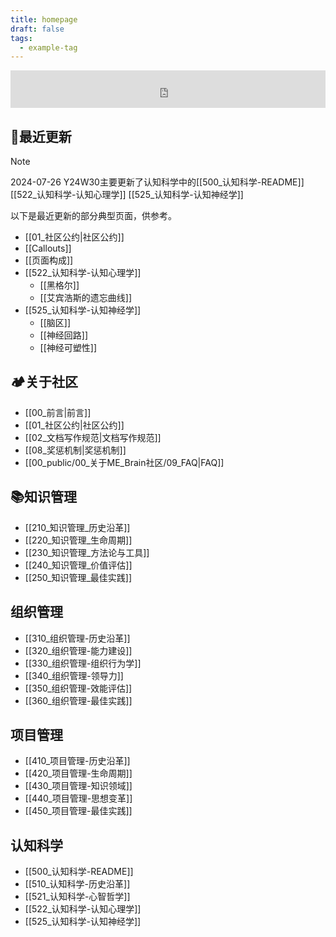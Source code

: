 ```yaml
---
title: homepage
draft: false
tags:
  - example-tag
---
```

<iframe id="embed_dom" name="embed_dom" frameborder="0" style="display:block;width:100%; height:60px;" src="https://cn.widgetstore.net/view/index.html?q=5b049cc8622189440f31d6307d40e568.8212c3bc6655742f01d6ea8a2ee15a73"></iframe>

## 📢最近更新

> [!NOTE]
> 2024-07-26 Y24W30主要更新了认知科学中的[[500_认知科学-README]] [[522_认知科学-认知心理学]] [[525_认知科学-认知神经学]]
> 
> 以下是最近更新的部分典型页面，供参考。

- [[01_社区公约|社区公约]]
- [[Callouts]]
- [[页面构成]]
- [[522_认知科学-认知心理学]]
	- [[黑格尔]]
	- [[艾宾浩斯的遗忘曲线]]
- [[525_认知科学-认知神经学]]
	- [[脑区]]
	- [[神经回路]]
	- [[神经可塑性]]
## 🏕关于社区

- [[00_前言|前言]]
- [[01_社区公约|社区公约]]
- [[02_文档写作规范|文档写作规范]]
- [[08_奖惩机制|奖惩机制]]
- [[00_public/00_关于ME_Brain社区/09_FAQ|FAQ]]
## 📚知识管理

- [[210_知识管理_历史沿革]]
- [[220_知识管理_生命周期]]
- [[230_知识管理_方法论与工具]]
- [[240_知识管理_价值评估]]
- [[250_知识管理_最佳实践]]
## 组织管理

- [[310_组织管理-历史沿革]]
- [[320_组织管理-能力建设]]
- [[330_组织管理-组织行为学]]
- [[340_组织管理-领导力]]
- [[350_组织管理-效能评估]]
- [[360_组织管理-最佳实践]]
## 项目管理

- [[410_项目管理-历史沿革]]
- [[420_项目管理-生命周期]]
- [[430_项目管理-知识领域]]
- [[440_项目管理-思想变革]]
- [[450_项目管理-最佳实践]]
## 认知科学

- [[500_认知科学-README]]
- [[510_认知科学-历史沿革]]
- [[521_认知科学-心智哲学]]
- [[522_认知科学-认知心理学]]
- [[525_认知科学-认知神经学]]
